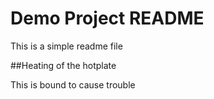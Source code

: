 # Demo Project README

This is a simple readme file

##Heating of the hotplate

This is bound to cause trouble